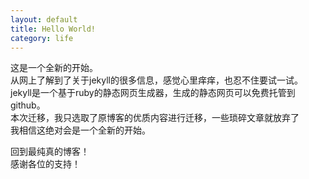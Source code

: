 ```yaml
---
layout: default
title: Hello World!
category: life
---
```

这是一个全新的开始。  
从网上了解到了关于jekyll的很多信息，感觉心里痒痒，也忍不住要试一试。  
jekyll是一个基于ruby的静态网页生成器，生成的静态网页可以免费托管到github。  
本次迁移，我只选取了原博客的优质内容进行迁移，一些琐碎文章就放弃了  
我相信这绝对会是一个全新的开始。  
<!--more-->
回到最纯真的博客！  
感谢各位的支持！  
